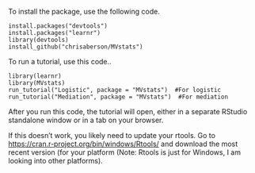 To install the package, use the following code.

    install.packages("devtools")  
    install.packages("learnr")  
    library(devtools)  
    install_github("chrisaberson/MVstats")  

To run a tutorial, use this code..

    library(learnr)  
    library(MVstats)
    run_tutorial("Logistic", package = "MVstats")  #For logistic
    run_tutorial("Mediation", package = "MVstats")  #For mediation

After you run this code, the tutorial will open, either in a separate
RStudio standalone window or in a tab on your browser.

If this doesn’t work, you likely need to update your rtools. Go to
<a href="https://cran.r-project.org/bin/windows/Rtools/" class="uri">https://cran.r-project.org/bin/windows/Rtools/</a>
and download the most recent version (for your platform (Note: Rtools is
just for Windows, I am looking into other platforms).
